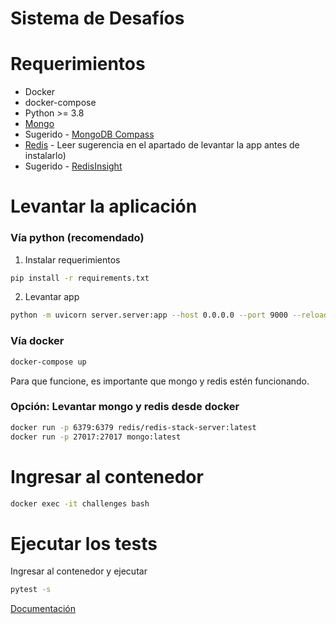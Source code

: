 # Sistema de Desafíos

# Requerimientos
- Docker
- docker-compose
- Python >= 3.8
- [Mongo](https://www.mongodb.com/docs/manual/administration/install-community/)
- Sugerido - [MongoDB Compass](https://downloads.mongodb.com/compass/mongodb-compass-1.35.0-win32-x64.exe)
- [Redis](https://redis.io/download/) - Leer sugerencia en el apartado de levantar la app antes de instalarlo)
- Sugerido - [RedisInsight](https://redis.com/es/redis-enterprise/redisinsight/)

# Levantar la aplicación
### Vía python (recomendado)
1. Instalar requerimientos
```bash
pip install -r requirements.txt
```
2. Levantar app
```bash
python -m uvicorn server.server:app --host 0.0.0.0 --port 9000 --reload
```

### Vía docker
```bash
docker-compose up
```
Para que funcione, es importante que mongo y redis estén funcionando.
### Opción: Levantar mongo y redis desde docker
```bash
docker run -p 6379:6379 redis/redis-stack-server:latest
docker run -p 27017:27017 mongo:latest
```

# Ingresar al contenedor
```bash
docker exec -it challenges bash
```

# Ejecutar los tests
Ingresar al contenedor y ejecutar
```bash
pytest -s
```

[Documentación](https://docs.google.com/document/d/11sYc6pS_zhEcRqV0SXSsP8Vvb0GIbeX62_426n1KPJI/edit#)